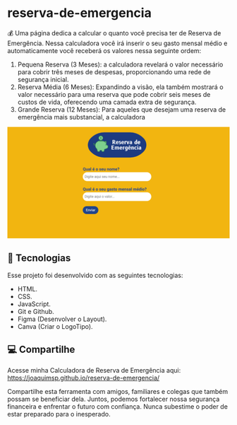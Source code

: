 # reserva-de-emergencia
 💰 Uma página dedica a calcular o quanto você precisa ter de Reserva de Emergência. Nessa calculadora você irá inserir o seu gasto mensal médio e automaticamente você receberá os valores nessa seguinte ordem:

1.	Pequena Reserva (3 Meses): a calculadora revelará o valor necessário para cobrir três meses de despesas, proporcionando uma rede de segurança inicial.
2.	Reserva Média (6 Meses): Expandindo a visão, ela também mostrará o valor necessário para uma reserva que pode cobrir seis meses de custos de vida, oferecendo uma camada extra de segurança.
3.	Grande Reserva (12 Meses): Para aqueles que desejam uma reserva de emergência mais substancial, a calculadora 

<img src="assets/img/print-project.png" alt="Print da tela principal com o formulário">

## 🚀 Tecnologias

Esse projeto foi desenvolvido com as seguintes tecnologias:

- HTML.
- CSS.
- JavaScript.
- Git e Github.
- Figma (Desenvolver o Layout).
- Canva (Criar o LogoTipo).

## 💻 Compartilhe

Acesse minha Calculadora de Reserva de Emergência aqui: https://joaquimsp.github.io/reserva-de-emergencia/

Compartilhe esta ferramenta com amigos, familiares e colegas que também possam se beneficiar dela. Juntos, podemos fortalecer nossa segurança financeira e enfrentar o futuro com confiança. Nunca subestime o poder de estar preparado para o inesperado.
